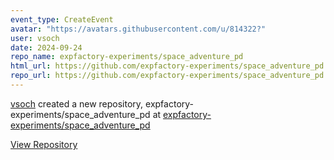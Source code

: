 ```yaml
---
event_type: CreateEvent
avatar: "https://avatars.githubusercontent.com/u/814322?"
user: vsoch
date: 2024-09-24
repo_name: expfactory-experiments/space_adventure_pd
html_url: https://github.com/expfactory-experiments/space_adventure_pd
repo_url: https://github.com/expfactory-experiments/space_adventure_pd
---
```


<a href='https://github.com/vsoch' target='_blank'>vsoch</a> created a new repository, expfactory-experiments/space_adventure_pd at <a href='https://github.com/expfactory-experiments/space_adventure_pd' target='_blank'>expfactory-experiments/space_adventure_pd</a>

<a href='https://github.com/expfactory-experiments/space_adventure_pd' target='_blank'>View Repository</a>